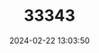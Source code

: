 ---
title: "33343"
category: "Lithocarpus ovalis"
draft: false
date: 2024-02-22 13:03:50
languages:
  Bikol: ["Basakan"]
  Tagalog: ["Katiban", "Mangasariki", "Manggasariki", "Manloab", "Pangnan", "Uayan"]
  Philippine (Other): ["Manaring"]
---